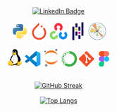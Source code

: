 <div id="header" align="center">
  <div id="badges">
    <a href="https://www.linkedin.com/in/vinicius-cin-67ab49235/">
      <img src="https://img.shields.io/badge/LinkedIn-blue?style=for-the-badge&logo=linkedin&logoColor=white" alt="LinkedIn Badge"/>
    </a>
  
  </div>
  <br>

  <div>
  <img src="https://github.com/devicons/devicon/blob/master/icons/python/python-original.svg" title="Python" **alt="Python" width="40" height="40"/>
  <img src="https://github.com/devicons/devicon/blob/master/icons/pytorch/pytorch-original.svg" title="Pytorch" **alt="Pytorch" width="40" height="40"/>
  <img src="https://github.com/devicons/devicon/blob/master/icons/opencv/opencv-original.svg" title="OpenCV" **alt="OpenCV" width="40" height="40"/>
  <img src="https://github.com/devicons/devicon/blob/master/icons/pandas/pandas-original.svg" title="Pandas" **alt="Pandas" width="40" height="40"/>
  <img src="https://github.com/devicons/devicon/blob/master/icons/matplotlib/matplotlib-original.svg" title="Matplotlib" **alt="Matplotlib" width="40" height="40"/>
  </div>
  <br>
  <div>
  <img src="https://github.com/devicons/devicon/blob/master/icons/linux/linux-original.svg" title="Linux" **alt="Linux" width="40" height="40"/>
  <img src="https://github.com/devicons/devicon/blob/master/icons/vscode/vscode-original.svg" title="Vscode" **alt="Vscode" width="35" height="35"/>
  <img src="https://github.com/devicons/devicon/blob/master/icons/jupyter/jupyter-original.svg" title="Jupyter" **alt="Jupyter" width="40" height="40"/>
  <img src="https://github.com/devicons/devicon/blob/master/icons/anaconda/anaconda-original.svg" title="Anaconda" **alt="Anaconda" width="35" height="35"/>
  <img src="https://github.com/devicons/devicon/blob/master/icons/git/git-original.svg" title="Git" **alt="Git" width="35" height="35"/>
  <img src="https://github.com/devicons/devicon/blob/master/icons/figma/figma-original.svg" title="Figma" **alt="Figma" width="35" height="35"/>
  </div>
  <br>
<!--   <div>
  <img src="https://github.com/devicons/devicon/blob/master/icons/docker/docker-original.svg" title="Docker" **alt="Docker" width="40" height="40"/>
  </div> 
  <br>
  <div>
  <img src="https://github.com/devicons/devicon/blob/master/icons/elixir/elixir-original.svg" title="Elixir" **alt="Elixir" width="35" height="35"/>
  </div> -->

  
  [![GitHub Streak](http://github-readme-streak-stats.herokuapp.com?user=Vinicius-ufsc&theme=dark&background=000000)](https://git.io/streak-stats) <br><br>
  [![Top Langs](https://github-readme-stats.vercel.app/api/top-langs/?username=Vinicius-ufsc&layout=compact&theme=vision-friendly-dark&hide=jupyter%20notebook)](https://github.com/anuraghazra/github-readme-stats)
  
</div>
